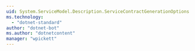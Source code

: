 ```yaml
---
uid: System.ServiceModel.Description.ServiceContractGenerationOptions
ms.technology: 
  - "dotnet-standard"
author: "dotnet-bot"
ms.author: "dotnetcontent"
manager: "wpickett"
---
```

